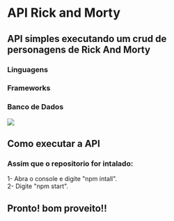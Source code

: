 # API Rick and Morty

## API simples executando um crud de personagens de Rick And Morty

### Linguagens

<link rel="stylesheet" href="https://cdn.jsdelivr.net/gh/devicons/devicon@v2.15.1/devicon.min.css">

### Frameworks

<link rel="stylesheet" href="https://cdn.jsdelivr.net/gh/devicons/devicon@v2.15.1/devicon.min.css">

### Banco de Dados

<img src="https://cdn.jsdelivr.net/gh/devicons/devicon/icons/mongodb/mongodb-original.svg" />

## Como executar a API

### Assim que o repositorio for intalado: 
1- Abra o console e digite "npm intall".<br>
2- Digite "npm start".

## Pronto! bom proveito!!

